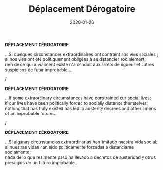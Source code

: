 ﻿---
layout: "gallery.njk"
date: "2020-01-26"
title: "Déplacement Dérogatoire"
description: ""
cover : ""
image_scaling: "130" #en pixel, la taille verticale minimum des images presentes dans la gallery
products:
#   les images produits son dans le dossier "products"
#   - image: nom_de_l_image.jpg
#     link: https://www.pcagallery.com/example
---
**DÉPLACEMENT DÉROGATOIRE**

...Si quelques circonstances extraordinaires ont contraint nos vies sociales ;  
si nos vies ont été politiquement obligées à se distancier socialement;  
rien de ce qui a vraiment existé n'a conduit aux arrêts de rigueur et autres suspicions de futur improbable....  

/

**DÉPLACEMENT DÉROGATOIRE**

...If some extraordinary circumstances have constrained our social lives;  
if our lives have been politically forced to socially distance themselves;  
nothing that has truly existed has led to austerity decrees and other omens of an improbable future...  

/

**DÉPLACEMENT DÉROGATOIRE**

...Si algunas circunstancias extraordinarias han limitado nuestra vida social;  
si nuestras vidas han sido políticamente forzadas a distanciarse socialmente;  
nada de lo que realmente pasó ha llevado a decretos de austeridad y otros presagios de un futuro improbable...  
